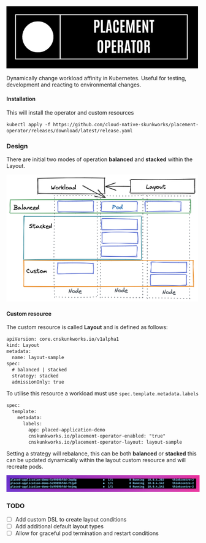 <img src="images/title.png" width="500px;"/>

Dynamically change workload affinity in Kubernetes. Useful for testing, development and reacting to environmental changes.

#### Installation

This will install the operator and custom resources

```
kubectl apply -f https://github.com/cloud-native-skunkworks/placement-operator/releases/download/latest/release.yaml
```

### Design 

There are initial two modes of operation **balanced** and **stacked** within the Layout.

<img src="images/03.png" width="500px;"/>

#### Custom resource

The custom resource is called **Layout** and is defined as follows:
```
apiVersion: core.cnskunkworks.io/v1alpha1
kind: Layout
metadata:
  name: layout-sample
spec:
  # balanced | stacked 
  strategy: stacked
  admissionOnly: true
```

  To utilise this resource a workload must use `spec.template.metadata.labels` 

```
spec:
  template:
    metadata:
      labels:
        app: placed-application-demo
        cnskunkworks.io/placement-operator-enabled: "true"
        cnskunkworks.io/placement-operator-layout: layout-sample
```



Setting a strategy will rebalance, this can be both **balanced** or **stacked** this can be updated dynamically within the layout custom resource and will recreate pods.

<img src="images/01.png" width="550px;" />


### TODO

- [ ] Add custom DSL to create layout conditions
- [ ] Add additional default layout types
- [ ] Allow for graceful pod termination and restart conditions